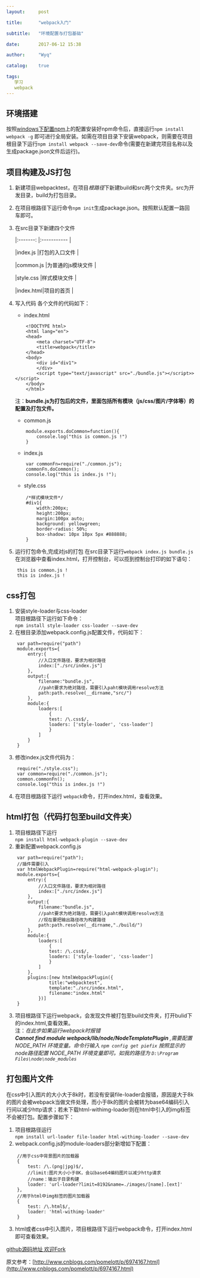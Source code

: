 ```yaml
---
layout:     post

title:      "webpack入门"

subtitle:   "环境配置与打包基础"

date:       2017-06-12 15:38

author:     "Wyq"

catalog:    true

tags:
   学习 
   webpack
---
```


## 环境搭建

按照[windows下配置npm](http://www.wangyuquan.cn/2017/05/18/window-git/)上的配置安装好npm命令后，直接运行`npm install webpack -g` 即可进行全局安装。如需在项目目录下安装webpack，则需要在项目根目录下运行`npm install webpack --save-dev`命令(需要在新建完项目名称以及生成package.json文件后运行)。


## 项目构建及JS打包
1. 新建项目webpacktest，在项目*根路径*下新建build和src两个文件夹。src为开发目录，build为打包目录。
2. 在项目根路径下运行命令`npm init`生成package.json。按照默认配置一路回车即可。
3. 在src目录下新建四个文件

	|:-------: |:-----------      |

	|index.js  |打包的入口文件      |
	
	|common.js |为普通的js模块文件  |
	
	|style.css |样式模块文件       |
	
	|index.html|项目的首页         |

4. 写入代码
各个文件的代码如下：
	* index.html
	```
		<!DOCTYPE html>
		<html lang="en">
		<head>
		    <meta charset="UTF-8">
		    <title>webpack</title>
		</head>
		<body>
		    <div id="div1"> 
		    </div>
		    <script type="text/javascript" src="./bundle.js"></script>></script>
		</body>
		</html>
	``` 
	注：**bundle.js为打包后的文件，里面包括所有模块（js/css/图片/字体等）的配置及打包文件。**
	* common.js
	```
	    module.exports.doCommon=function(){
	        console.log("this is common.js !")
	    }
	```
	* index.js
	```
	    var commonFn=require("./common.js");
	    commonFn.doCommon();
	    console.log("this is index.js !");
	```
	* style.css
	```
	    /*样式模块文件*/
	    #div1{
	        width:200px;
	        height:200px;
	        margin:100px auto;
	        background: yellowgreen;
	        border-radius: 50%;
	        box-shadow: 10px 10px 5px #888888;
	    }
	```
5. 运行打包命令,完成对js的打包
在src目录下运行`webpack index.js bundle.js`
在浏览器中查看index.html，打开控制台，可以揽到控制台打印的如下语句：
```
    this is common.js !
    this is index.js !
```

## css打包

1. 安装style-loader与css-loader  
项目根路径下运行如下命令：  
`npm install style-loader css-loader --save-dev`
2. 在根目录添加webpack.config.js配置文件，代码如下：
```
    var path=require("path")
    module.exports={
        entry:{
            //入口文件路径，要求为相对路径
            index:["./src/index.js"]
        },
        output:{
            filename:"bundle.js",
            //paht要求为绝对路径，需要引入paht模块调用resolve方法
            path:path.resolve(__dirname,"src/") 
        },
        module:{
            loaders:[
                {
                test: /\.css$/,
                loaders: ['style-loader', 'css-loader']
                }
            ]
        }
    }
```    
3. 修改index.js文件代码为：
```
    require("./style.css");
    var common=require("./common.js");
    common.commonFn();
    console.log("this is index.js !")
```    
4. 在项目根路径下运行 `webpack`命令，打开index.html，查看效果。

## html打包（代码打包至build文件夹）

1. 项目根路径下运行  
`npm install html-webpack-plugin --save-dev`
2. 重新配置webpack.config.js
```
    var path=require("path");
    //插件需要引入
    var htmlWebpackPlugin=require("html-webpack-plugin");
    module.exports={
        entry:{
            //入口文件路径，要求为相对路径
            index:["./src/index.js"]
        },
        output:{
            filename:"bundle.js",
            //paht要求为绝对路径，需要引入paht模块调用resolve方法
            //现在要把输出路径改为构建路径
            path:path.resolve(__dirname,"./build/") 
        },
        module:{
            loaders:[
                {
                test: /\.css$/,
                loaders: ['style-loader', 'css-loader']
                }
            ]
        },
        plugins:[new htmlWebpackPlugin({
                title:"webpacktest",
                template:"./src/index.html",
                filename:"index.html"
            })] 
    }
``` 
3. 项目根路径下运行webpack，会发现文件被打包至build文件夹，打开bulid下的index.html,查看效果。  
注：*在此步如果运行webpack时报错  
**Cannot find module webpack/lib/node/NodeTemplatePlugin** ,需要配置 NODE_PATH 环境变量。命令行输入 `npm config get piefix` 按照显示的node路径配置 NODE_PATH 环境变量即可。如我的路径为 `D:\Program Files\node\node_modules`*

## 打包图片文件

在css中引入图片的大小大于8k时，若没有安装file-loader会报错，原因是大于8k的图片会被webpack当做文件处理，而小于8k的图片会被转为base64编码引入行间以减少http请求；若未下载html-withimg-loader则在html中引入的img标签不会被打包。配置步骤如下：

1. 项目根路径运行   
`npm install url-loader file-loader html-withimg-loader --save-dev`
2. webpack.config.js的module-loaders部分新增如下配置：
```
    //用于css中背景图片的加载器
    {
        test: /\.(png|jpg)$/,
        //limit:图片大小小于8K，会以base64编码图片以减少http请求
        //name：输出子目录构建
        loader: 'url-loader?limit=8192&name=./images/[name].[ext]'
    },
    //用于html中img标签的图片加载器
    {
        test: /\.html$/,
        loader: 'html-withimg-loader'
    }
```    
3. html或者css中引入图片，项目根路径下运行webpack命令，打开index.html即可查看效果。


[github源码地址  欢迎Fork ](https://github.com/ToBeNumber0/webpack-gulp-angular)   

原文参考：[http://www.cnblogs.com/pomelott/p/6974167.html](http://www.cnblogs.com/pomelott/p/6974167.html)